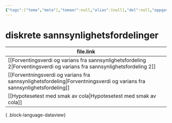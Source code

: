 ```yaml
---
{"tags":["tema","meta"],"temaer":null,"alias":[null],"del":null,"oppgave":null,"fag":null,"eksamen":null,"dg-publish":true,"title":"diskrete sannsynlighetsfordelinger","date":"2023-06-01","modified":"2023-06-01","permalink":"/temaer/diskrete-sannsynlighetsfordelinger/","dgPassFrontmatter":true}
---
```



# diskrete sannsynlighetsfordelinger
| file.link                                                                                                                   |
| --------------------------------------------------------------------------------------------------------------------------- |
| [[Forventingsverdi og varians fra sannsynlighetsfordeling 2\|Forventingsverdi og varians fra sannsynlighetsfordeling 2]] |
| [[Forventningsverdi og varians fra sannsynlighetsfordeling\|Forventningsverdi og varians fra sannsynlighetsfordeling]]   |
| [[Hypotesetest med smak av cola\|Hypotesetest med smak av cola]]                                                         |

{ .block-language-dataview}
